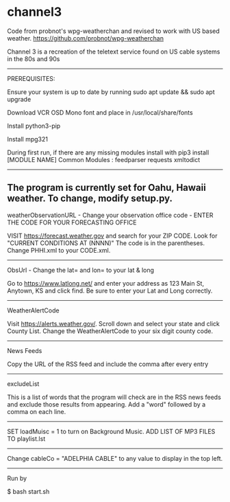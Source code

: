 # channel3
Code from probnot's wpg-weatherchan and revised to work with US based weather. https://github.com/probnot/wpg-weatherchan


Channel 3 is a recreation of the teletext service found on US cable systems in the 80s and 90s

----------

PREREQUISITES:

Ensure your system is up to date by running sudo apt update && sudo apt upgrade

Download VCR OSD Mono font and place in /usr/local/share/fonts

Install python3-pip

Install mpg321 

During first run, if there are any missing modules install with pip3 install [MODULE NAME]
Common Modules :
feedparser
requests
xmltodict

----------
The program is currently set for Oahu, Hawaii weather. To change, modify setup.py. 
-----

weatherObservationURL - Change your observation office code - ENTER THE CODE FOR YOUR FORECASTING OFFICE

VISIT https://forecast.weather.gov and search for your ZIP CODE. Look for "CURRENT CONDITIONS AT <Name of Location> (NNNN)" The code is in the parentheses. Change PHHI.xml to your CODE.xml.

-----

ObsUrl - Change the lat= and lon= to your lat & long 

Go to https://www.latlong.net/ and enter your address as 123 Main St, Anytown, KS and click find. Be sure to enter your Lat and Long correctly.

-----

WeatherAlertCode

Visit https://alerts.weather.gov/. Scroll down and select your state and click County List. Change the WeatherAlertCode to your six digit county code.

-----

News Feeds

Copy the URL of the RSS feed and include the comma after every entry

-----

excludeList

This is a list of words that the program will check are in the RSS news feeds and exclude those results from appearing. Add a "word" followed by a comma on each line.

-----

SET loadMuisc = 1 to turn on Background Music. ADD LIST OF MP3 FILES TO playlist.lst

-----

Change cableCo = "ADELPHIA CABLE" to any value to display in the top left.

----------

Run by

$ bash start.sh
